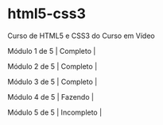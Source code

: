 # html5-css3
 Curso de HTML5 e CSS3 do Curso em Vídeo
 
                 
  Módulo 1 de 5 |  Completo  |
		
	               
  Módulo 2 de 5 |  Completo  |
		
		               
  Módulo 3 de 5 |  Completo  |
		
		               
  Módulo 4 de 5 |  Fazendo   |
		
	               	
  Módulo 5 de 5 |  Incompleto  |
